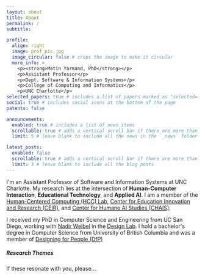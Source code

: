 ```yaml
---
layout: about
title: About
permalink: /
subtitle:

profile:
  align: right
  image: prof_pic.jpg
  image_circular: false # crops the image to make it circular
  more_info: >
    <p><strong>Matin Yarmand, PhD</strong></p>
    <p>Assistant Professor</p>
    <p>Dept. Software & Information Systems</p>
    <p>College of Computing and Informatics</p>
    <p>UNC Charlotte</p>
selected_papers: true # includes a list of papers marked as "selected={true}"
social: true # includes social icons at the bottom of the page
patents: false

announcements:
  enabled: true # includes a list of news items
  scrollable: true # adds a vertical scroll bar if there are more than 3 news items
  limit: 5 # leave blank to include all the news in the `_news` folder

latest_posts:
  enabled: false
  scrollable: true # adds a vertical scroll bar if there are more than 3 new posts items
  limit: 3 # leave blank to include all the blog posts
---
```


I'm an Assistant Professor of Software and Information Systems at UNC Charlotte. My research lies at the intersection of **Human-Computer Interaction**, **Educational Technology**, and **Applied AI**. I am a member of the [<u>Human-Centered Computing (HCC) Lab</u>](https://sites.google.com/uncc.edu/hci-cci/home), [<u>Center for Education Innovation and Research (CEIR)</u>](https://sites.google.com/view/cci-center-for-education-innov/home), and [<u>Center for Humane AI Studies (CHAIS)</u>](https://sites.google.com/uncc.edu/center-for-humane-ai/home).

I received my PhD in Computer Science and Engineering from UC San Diego, working with [<u>Nadir Weibel</u>](https://hxi.ucsd.edu/author/nadir-weibel/) in the [<u>Design Lab</u>](https://designlab.ucsd.edu/). I hold a bachelor's degree in Computer Science from University of British Columbia and was a member of [<u>Designing for People (DfP)</u>](https://dfp.ubc.ca/)

<h5>Research Themes</h5>

If these resonate with you, please...